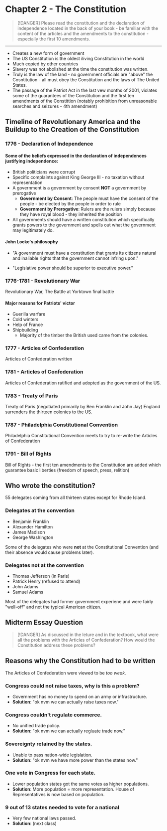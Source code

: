 # Chapter 2 - The Constitution

> [!DANGER]
> Please read the constitution and the declaration of independence located in the back of your book - be familiar with the content of the articles and the amendments to the constitution - especially the first 10 amendments.

---

- Creates a new form of government
- The US Constitution is the oldest iliving Constitution in the world
- Much copied by other countries
- Slavery was not abolished at the time the constitution was written.
- Truly is the law of the land - no government officials are "above" the Cosntitution - all must obey the Constitution and the laws of The United States.
- The passage of the Patriot Act in the last vew months of 2001, violates some of the guarantees of the Constitution and the first ten amendments of the Constittion (notably prohibition from unreasonable searches and seizures - 4th amendment)

## Timeline of Revolutionary America and the Buildup to the Creation of the Constitution

### 1776 - Declaration of Independence

#### Some of the beliefs expressed in the declaration of independences justifying independence: 
- British politicians were corrupt
- Specific complaints against King George III - no taxation without representation
- A government is a government by consent  **NOT** a government by prerogative
  - **Government by Consent**: The people must have the consent of the people - be elected by the people in order to rule
  - **Government by Prerogative**: Rulers are the rulers simply because they have royal blood - they inherited the position 
-  All governments should have a written constitution which specifically grants powers to the government and spells out what the government may legitimately do.

#### John Locke's philosophy

  - "A government must have a constitution that grants its citizens natural and inaliable rights that the government cannot infring upon."

  - "Legislative power should be superior to executive power."

### 1776-1781 - Revolutionary War
Revolutionary War, The Battle at Yorktown final battle

#### Major reasons for Patriots' victor
  - Guerilla warfare
  - Cold winters
  - Help of France
  - Shipbuilding
    - Majority of the timber the British used came from the colonies.

### 1777 - Articles of Confederation
Articles of Confederation written

### 1781 - Articles of Confederation
Articles of Confederation ratified and adopted as the government of the US.

### 1783 - Treaty of Paris
Treaty of Paris (negotiated primarily by Ben Franklin and John Jay) England surrenders the thirteen colonies to the US.

### 1787 - Philadelphia Constitutional Convention
Philadelphia Constitutional Convention meets to try to re-write the Articles of Confederation

### 1791 - Bill of Rights 
Bill of Rights - the first ten amendments to the Constitution are added which guarantee basic liberties (freedom of speech, press, relition)

## Who wrote the constitution?
55 delegates coming from all thirteen states except for Rhode Island.

### Delegates at the convention
- Benjamin Franklin
- Alexander Hamilton
- James Madison
- George Washington

Some of the delegates who were **not** at the Constitutional Convention (and their absence would cause problems later).

### Delegates not at the convention
- Thomas Jefferson (in Paris)
- Patrick Henry (refused to attend)
- John Adams
- Samuel Adams

Most of the delegates had former government experiene and were fairly "well-off" and not the typical American citizen.

## Midterm Essay Question

> [!DANGER]
> As discussed in the leture and in the textbook, what were all the problems with the Articles of Confederation? How would the Constitution address these problems?

## Reasons why the Constitution had to be written 
The Articles of Confederation were viewed to be _too weak._

### Congress could not raise taxes, why is this a problem?
- Government has no money to spend on an army or infrastructure.
- **Solution**: "ok nvm we can actually raise taxes now."
  
### Congress couldn't regulate commerce.
- No unified trade policy.
- **Solution**: "ok nvm we can actually regluate trade now."

### Sovereignty retained by the states.
- Unable to pass nation-wide legislation.
- **Solution**: "ok nvm we have more power than the states now."

### One vote in Congress for each state.
- Lower population states got the same votes as higher populations.
- **Solution**: More population = more representation. House of Representatives is now based on population.

### 9 out of 13 states needed to vote for a national
- Very few national laws passed.
- **Solution**: (next class)

